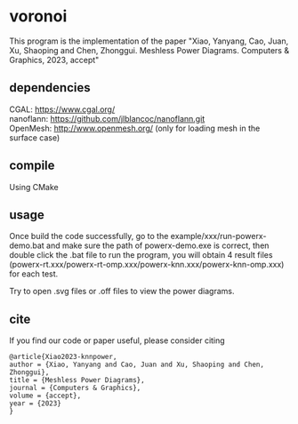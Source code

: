# voronoi

This program is the implementation of the paper "Xiao, Yanyang, Cao, Juan, Xu, Shaoping and Chen, Zhonggui. Meshless Power Diagrams. Computers & Graphics, 2023, accept"

## dependencies

CGAL: https://www.cgal.org/ </br>
nanoflann: https://github.com/jlblancoc/nanoflann.git </br>
OpenMesh: http://www.openmesh.org/ (only for loading mesh in the surface case)

## compile

Using CMake

## usage

Once build the code successfully, go to the example/xxx/run-powerx-demo.bat and make sure the path of powerx-demo.exe is correct, then double click the .bat file to run the program, you will obtain 4 result files (powerx-rt.xxx/powerx-rt-omp.xxx/powerx-knn.xxx/powerx-knn-omp.xxx) for each test.

Try to open .svg files or .off files to view the power diagrams.

## cite

If you find our code or paper useful, please consider citing

```
@article{Xiao2023-knnpower,
author = {Xiao, Yanyang and Cao, Juan and Xu, Shaoping and Chen, Zhonggui},
title = {Meshless Power Diagrams},
journal = {Computers & Graphics},
volume = {accept},
year = {2023}
}
```